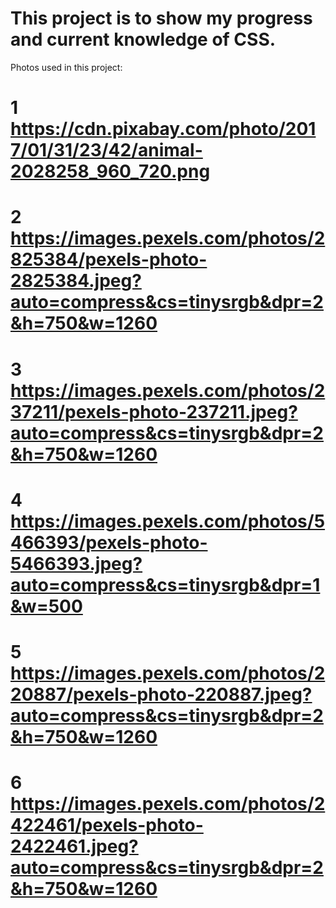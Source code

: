 # This project is to show my progress and current knowledge of CSS.

Photos used in this project:
# 1 https://cdn.pixabay.com/photo/2017/01/31/23/42/animal-2028258_960_720.png

# 2 https://images.pexels.com/photos/2825384/pexels-photo-2825384.jpeg?auto=compress&cs=tinysrgb&dpr=2&h=750&w=1260

# 3 https://images.pexels.com/photos/237211/pexels-photo-237211.jpeg?auto=compress&cs=tinysrgb&dpr=2&h=750&w=1260

# 4 https://images.pexels.com/photos/5466393/pexels-photo-5466393.jpeg?auto=compress&cs=tinysrgb&dpr=1&w=500

# 5 https://images.pexels.com/photos/220887/pexels-photo-220887.jpeg?auto=compress&cs=tinysrgb&dpr=2&h=750&w=1260

# 6 https://images.pexels.com/photos/2422461/pexels-photo-2422461.jpeg?auto=compress&cs=tinysrgb&dpr=2&h=750&w=1260
